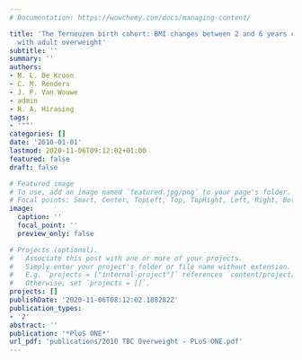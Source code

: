 ```yaml
---
# Documentation: https://wowchemy.com/docs/managing-content/

title: 'The Terneuzen birth cohort: BMI changes between 2 and 6 years correlate strongest
  with adult overweight'
subtitle: ''
summary: ''
authors:
- M. L. De Kroon
- C. M. Renders
- J. P. Van Wouwe
- admin
- R. A. Hirasing
tags:
- '""'
categories: []
date: '2010-01-01'
lastmod: 2020-11-06T09:12:02+01:00
featured: false
draft: false

# Featured image
# To use, add an image named `featured.jpg/png` to your page's folder.
# Focal points: Smart, Center, TopLeft, Top, TopRight, Left, Right, BottomLeft, Bottom, BottomRight.
image:
  caption: ''
  focal_point: ''
  preview_only: false

# Projects (optional).
#   Associate this post with one or more of your projects.
#   Simply enter your project's folder or file name without extension.
#   E.g. `projects = ["internal-project"]` references `content/project/deep-learning/index.md`.
#   Otherwise, set `projects = []`.
projects: []
publishDate: '2020-11-06T08:12:02.188282Z'
publication_types:
- '2'
abstract: ''
publication: '*PloS ONE*'
url_pdf: 'publications/2010 TBC Overweight - PLoS ONE.pdf'
---
```

